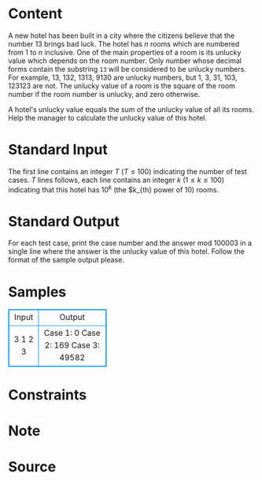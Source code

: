
# Content

A new hotel has been built in a city where the citizens believe that the number $13$ brings bad luck. The hotel has $n$ rooms which are numbered from $1$ to $n$ inclusive. One of the main properties of a room is its unlucky value which depends on the room number. Only number whose decimal forms contain the substring `13` will be considered to be unlucky numbers. For example, $13$, $132$, $1313$, $9130$ are unlucky numbers, but $1$, $3$, $31$, $103$, $123123$ are not. The unlucky value of a room is the square of the room number if the room number is unlucky, and zero otherwise. 

A hotel's unlucky value equals the sum of the unlucky value of all its rooms. Help the manager to calculate the unlucky value of this hotel.

# Standard Input

The first line contains an integer $T$ ($T\leq 100$) indicating the number of test cases. $T$ lines follows, each line contains an integer $k$ ($1\leq k\leq 100$) indicating that this hotel has $10^k$ (the $k\_{th} power of $10$) rooms.

# Standard Output

For each test case, print the case number and the answer mod $100003$ in a single line where the answer is the unlucky value of this hotel. Follow the format of the sample output please.

# Samples

<style>
        table,table tr th, table tr td { border:1px solid #0094ff; }
        table { width: 200px; min-height: 25px; line-height: 25px; text-align: center; border-collapse: collapse;}   
    </style>
<table>
	<tr>
		<td>Input</td>
		<td>Output</td>
	</tr>
<tr><td>3 
1 
2 
3</td><td>Case 1: 0 
Case 2: 169 
Case 3: 49582</td></tr></table>


# Constraints



# Note



# Source


